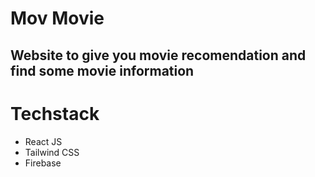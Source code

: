 # Mov Movie
## Website to give you movie recomendation and find some movie information

# Techstack
- React JS
- Tailwind CSS
- Firebase
